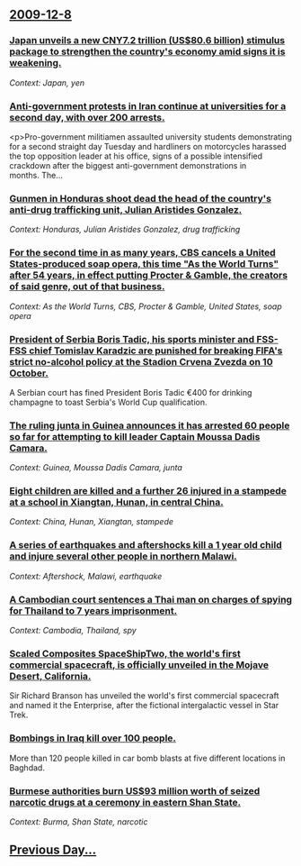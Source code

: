 ## [2009-12-8](/news/2009/12/8/index.md)

### [ Japan unveils a new CNY7.2 trillion (US$80.6 billion) stimulus package to strengthen the country's economy amid signs it is weakening. ](/news/2009/12/8/japan-unveils-a-new-acny7-2-trillion-us-80-6-billion-stimulus-package-to-strengthen-the-country-s-economy-amid-signs-it-is-weakening.md)
_Context: Japan, yen_

### [ Anti-government protests in Iran continue at universities for a second day, with over 200 arrests. ](/news/2009/12/8/anti-government-protests-in-iran-continue-at-universities-for-a-second-day-with-over-200-arrests.md)
&lt;p>Pro-government militiamen assaulted university students demonstrating for a second straight day Tuesday and hardliners on motorcycles harassed the top opposition leader at his office, signs of a possible intensified crackdown after the biggest anti-government demonstrations in months.&nbsp;The...

### [ Gunmen in Honduras shoot dead the head of the country's anti-drug trafficking unit, Julian Aristides Gonzalez. ](/news/2009/12/8/gunmen-in-honduras-shoot-dead-the-head-of-the-country-s-anti-drug-trafficking-unit-julian-aristides-gonzalez.md)
_Context: Honduras, Julian Aristides Gonzalez, drug trafficking_

### [ For the second time in as many years, CBS cancels a United States-produced soap opera, this time "As the World Turns" after 54 years, in effect putting Procter & Gamble, the creators of said genre, out of that business. ](/news/2009/12/8/for-the-second-time-in-as-many-years-cbs-cancels-a-united-states-produced-soap-opera-this-time-as-the-world-turns-after-54-years-in-ef.md)
_Context: As the World Turns, CBS, Procter & Gamble, United States, soap opera_

### [ President of Serbia Boris Tadic, his sports minister and FSS-FSS chief Tomislav Karadzic are punished for breaking FIFA's strict no-alcohol policy at the Stadion Crvena Zvezda on 10 October. ](/news/2009/12/8/president-of-serbia-boris-tadia-his-sports-minister-and-d-d-d-fss-chief-tomislav-karadzic-are-punished-for-breaking-fifa-s-strict-no-alc.md)
A Serbian court has fined President Boris Tadic €400 for drinking champagne to toast Serbia&#39;s World Cup qualification.

### [ The ruling junta in Guinea announces it has arrested 60 people so far for attempting to kill leader Captain Moussa Dadis Camara. ](/news/2009/12/8/the-ruling-junta-in-guinea-announces-it-has-arrested-60-people-so-far-for-attempting-to-kill-leader-captain-moussa-dadis-camara.md)
_Context: Guinea, Moussa Dadis Camara, junta_

### [ Eight children are killed and a further 26 injured in a stampede at a school in Xiangtan, Hunan, in central China. ](/news/2009/12/8/eight-children-are-killed-and-a-further-26-injured-in-a-stampede-at-a-school-in-xiangtan-hunan-in-central-china.md)
_Context: China, Hunan, Xiangtan, stampede_

### [ A series of earthquakes and aftershocks kill a 1 year old child and injure several other people in northern Malawi. ](/news/2009/12/8/a-series-of-earthquakes-and-aftershocks-kill-a-1-year-old-child-and-injure-several-other-people-in-northern-malawi.md)
_Context: Aftershock, Malawi, earthquake_

### [ A Cambodian court sentences a Thai man on charges of spying for Thailand to 7 years imprisonment. ](/news/2009/12/8/a-cambodian-court-sentences-a-thai-man-on-charges-of-spying-for-thailand-to-7-years-imprisonment.md)
_Context: Cambodia, Thailand, spy_

### [ Scaled Composites SpaceShipTwo, the world's first commercial spacecraft, is officially unveiled in the Mojave Desert, California. ](/news/2009/12/8/scaled-composites-spaceshiptwo-the-world-s-first-commercial-spacecraft-is-officially-unveiled-in-the-mojave-desert-california.md)
Sir Richard Branson has unveiled the world&#039;s first commercial spacecraft and named it the Enterprise, after the fictional intergalactic vessel in Star Trek.

### [ Bombings in Iraq kill over 100 people. ](/news/2009/12/8/bombings-in-iraq-kill-over-100-people.md)
More than 120 people killed in car bomb blasts at five different locations in Baghdad.

### [ Burmese authorities burn US$93 million worth of seized narcotic drugs at a ceremony in eastern Shan State. ](/news/2009/12/8/burmese-authorities-burn-us-93-million-worth-of-seized-narcotic-drugs-at-a-ceremony-in-eastern-shan-state.md)
_Context: Burma, Shan State, narcotic_

## [Previous Day...](/news/2009/12/7/index.md)

